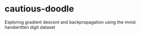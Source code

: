 # cautious-doodle
Exploring gradient descent and backpropagation using the mnist handwritten digit dataset 
